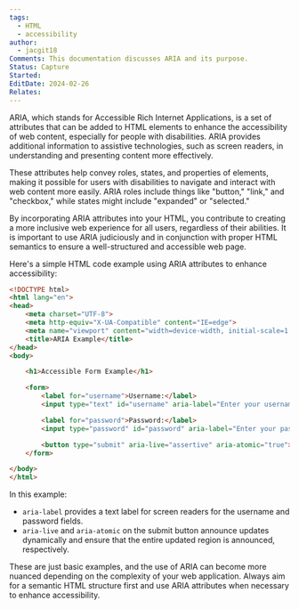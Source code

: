 ```yaml
---
tags:
  - HTML
  - accessibility
author:
  - jacgit18
Comments: This documentation discusses ARIA and its purpose.
Status: Capture
Started: 
EditDate: 2024-02-26
Relates:
---
```

ARIA, which stands for Accessible Rich Internet Applications, is a set of attributes that can be added to HTML elements to enhance the accessibility of web content, especially for people with disabilities. ARIA provides additional information to assistive technologies, such as screen readers, in understanding and presenting content more effectively.

These attributes help convey roles, states, and properties of elements, making it possible for users with disabilities to navigate and interact with web content more easily. ARIA roles include things like "button," "link," and "checkbox," while states might include "expanded" or "selected."

By incorporating ARIA attributes into your HTML, you contribute to creating a more inclusive web experience for all users, regardless of their abilities. It is important to use ARIA judiciously and in conjunction with proper HTML semantics to ensure a well-structured and accessible web page.

Here's a simple HTML code example using ARIA attributes to enhance accessibility:

```html
<!DOCTYPE html>
<html lang="en">
<head>
    <meta charset="UTF-8">
    <meta http-equiv="X-UA-Compatible" content="IE=edge">
    <meta name="viewport" content="width=device-width, initial-scale=1.0">
    <title>ARIA Example</title>
</head>
<body>

    <h1>Accessible Form Example</h1>

    <form>
        <label for="username">Username:</label>
        <input type="text" id="username" aria-label="Enter your username" required>

        <label for="password">Password:</label>
        <input type="password" id="password" aria-label="Enter your password" required>

        <button type="submit" aria-live="assertive" aria-atomic="true">Submit</button>
    </form>

</body>
</html>
```

In this example:
- `aria-label` provides a text label for screen readers for the username and password fields.
- `aria-live` and `aria-atomic` on the submit button announce updates dynamically and ensure that the entire updated region is announced, respectively.

These are just basic examples, and the use of ARIA can become more nuanced depending on the complexity of your web application. Always aim for a semantic HTML structure first and use ARIA attributes when necessary to enhance accessibility.
